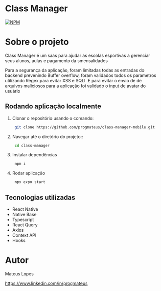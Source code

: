 # Class Manager 
[![NPM](https://img.shields.io/npm/l/react)](https://github.com/devsuperior/sds1-wmazoni/blob/master/LICENSE) 

# Sobre o projeto

  Class Manager é um saas para ajudar as escolas esportivas a gerenciar seus alunos, aulas e pagamento da smensalidades

 Para a segurança da aplicação, foram limitadas todas as entradas do backend prevenindo Buffer overflow, foram validados todos os parametros utilizando Regex para evitar XSS e SQLI. E para evitar o envio de de arquivos maliciosos para a aplicação foi validado o input de avatar do usuário 

## Rodando aplicação localmente

1. Clonar o repositório usando o comando:

   ```bash
    git clone https://github.com/progmateus/class-manager-mobile.git
   ```

2. Navegar até o diretório do projeto::

   ```bash
    cd class-manager
   ```

3. Instalar dependências

   ```bash
    npm i
   ```

4. Rodar aplicação

   ```bash
    npx expo start
   ```

## Tecnologias utilizadas
- React Native
- Native Base
- Typescript
- React Query
- Axios
- Context API
- Hooks



# Autor

Mateus Lopes

https://www.linkedin.com/in/progmateus